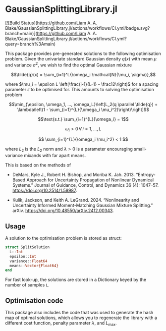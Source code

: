 # GaussianSplittingLibrary.jl
[![Build Status](https://github.com/Liam A. A. Blake/GaussianSplittingLibrary.jl/actions/workflows/CI.yml/badge.svg?branch=main)](https://github.com/Liam A. A. Blake/GaussianSplittingLibrary.jl/actions/workflows/CI.yml?query=branch%3Amain)

This package provides pre-generated solutions to the following optimisation problem. Given the univariate standard Gaussian density $q(x)$ with mean $\mu$ and variance $\sigma^2$, we wish to find the optimal Gaussian mixture

$$\tilde{q}(x) = \sum_{i=1}^L{\omega_i \mathcal{N}(\mu_i, \sigma)},$$

where $\mu_i = \epsilon L \left(\frac{i-1}{L-1} - \frac12\right)$ for a spacing parameter $\epsilon$ to be optimised for. This amounts to solving the optimisation problem

$$\min_{\epsilon, \omega_1, ..., \omega_L}\left[L_2(q \parallel \tilde{q}) + \lambda\left(1 - \sum_{i=1}^{L}{\omega_i \mu_i^2}\right)\right]$$

$$\text{s.t.} \sum_{i=1}^{L}{\omega_i} = 1$$

$$ \omega_i > 0 \,\forall\, i = 1, ..., L $$ 

$$ \sum_{i=1}^{L}{\omega_i \mu_i^2} < 1 $$

where $L_2$ is the $L_2$ norm and $\lambda > 0$ is a parameter encouraging small-variance mixands with far apart means. 

This is based on the methods of 

- DeMars, Kyle J., Robert H. Bishop, and Moriba K. Jah. 2013. “Entropy-Based Approach for Uncertainty Propagation of Nonlinear Dynamical Systems.” Journal of Guidance, Control, and Dynamics 36 (4): 1047–57. https://doi.org/10.2514/1.58987.

- Kulik, Jackson, and Keith A. LeGrand. 2024. “Nonlinearity and Uncertainty Informed Moment-Matching Gaussian Mixture Splitting.” arXiv. https://doi.org/10.48550/arXiv.2412.00343.



## Usage
A solution to the optimisation problem is stored as struct:
```julia
struct SplitSolution
  L::Int
  epsilon::Int
  variance::Float64
  means::Vector{Float64}
end
```

For fast look-up, the solutions are stored in a Dictionary keyed by the number of samples `L`.

## Optimisation code 
This package also includes the code that was used to generate the hash map of optimal solutions, which allows you to regenerate the library with a different cost function, penalty parameter $\lambda$, and $L_{\mathrm{max}}$. 

